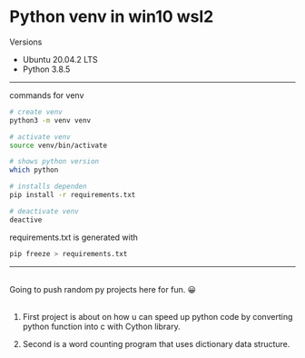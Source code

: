 # Python venv in win10 wsl2
Versions

- Ubuntu 20.04.2 LTS
- Python 3.8.5
***
commands for venv
``` bash
# create venv
python3 -m venv venv

# activate venv
source venv/bin/activate 

# shows python version
which python

# installs dependen
pip install -r requirements.txt

# deactivate venv
deactive 
```

requirements.txt is generated with

```bash
pip freeze > requirements.txt
```
***
<br>
Going to push random py projects here for fun. 😀
<br>

<br>

1. First project is about on how u can speed up python code by converting python function into c with Cython library.

2. Second is a word counting program that uses dictionary data structure.